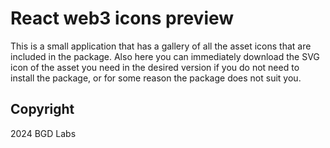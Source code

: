 # React web3 icons preview
This is a small application that has a gallery of all the asset icons that are included in the package. Also here you can immediately download the SVG icon of the asset you need in the desired version if you do not need to install the package, or for some reason the package does not suit you.

## Copyright
2024 BGD Labs